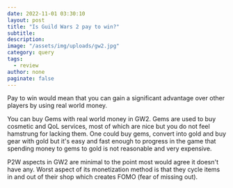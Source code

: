 ```yaml
---
date: 2022-11-01 03:30:10
layout: post
title: "Is Guild Wars 2 pay to win?"
subtitle:
description:
image: "/assets/img/uploads/gw2.jpg"
category: query
tags:
  - review
author: none
paginate: false
---
```

Pay to win would mean that you can gain a significant advantage over other players by using real world money.

You can buy Gems with real world money in GW2. Gems are used to buy cosmetic and QoL services, most of which are nice but you do not feel hamstrung for lacking them.
One could buy gems, convert into gold and buy gear with gold but it's easy and fast enough to progress in the game that spending money to gems to gold is not reasonable and very expensive.

P2W aspects in GW2 are minimal to the point most would agree it doesn't have any. Worst aspect of its monetization method is that they cycle items in and out of their shop which creates FOMO (fear of missing out). 
